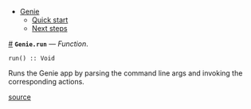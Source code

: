 

- [Genie](index.md#Genie-1)
    - [Quick start](index.md#Quick-start-1)
    - [Next steps](index.md#Next-steps-1)

<a id='Genie.run' href='#Genie.run'>#</a>
**`Genie.run`** &mdash; *Function*.



```
run() :: Void
```

Runs the Genie app by parsing the command line args and invoking the corresponding actions.


<a target='_blank' href='https://github.com/essenciary/Genie.jl/tree/1aab131c148827d91cab858ce55f693885b4501f/src/Genie.jl#L34-L38' class='documenter-source'>source</a><br>

